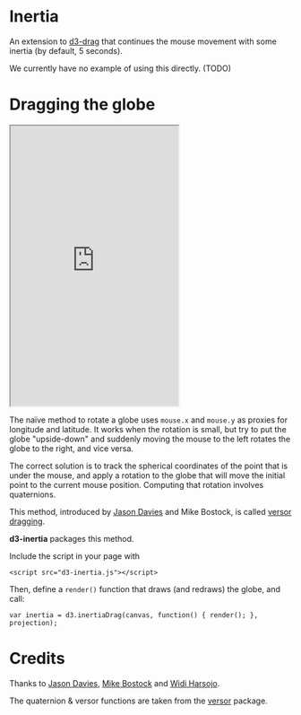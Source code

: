# Inertia

An extension to [d3-drag](https://github.com/d3/d3-drag) that continues the mouse movement with some inertia (by default, 5 seconds).

We currently have no example of using this directly. (TODO)



# Dragging the globe

<iframe with=960 height=500 border=0 src="https://bl.ocks.org/Fil/raw/f48de8e9207799017093a169031adb02/e360204834df63adbb3dcd394943e1aeb202ea01/"></iframe>

The naïve method to rotate a globe uses `mouse.x` and `mouse.y` as proxies for longitude and latitude. It works when the rotation is small, but try to put the globe "upside-down" and suddenly moving the mouse to the left rotates the globe to the right, and vice versa.

The correct solution is to track the spherical coordinates of the point that is under the mouse, and apply a rotation to the globe that will move the initial point to the current mouse position. Computing that rotation involves quaternions.

This method, introduced by [Jason Davies](https://www.jasondavies.com/maps/rotate/) and Mike Bostock, is called [versor dragging](https://bl.ocks.org/mbostock/7ea1dde508cec6d2d95306f92642bc42).

**d3-inertia** packages this method.

Include the script in your page with
```
<script src="d3-inertia.js"></script>
```

Then, define a `render()` function that draws (and redraws) the globe, and call:

```
var inertia = d3.inertiaDrag(canvas, function() { render(); }, projection);
```


# Credits

Thanks to [Jason Davies](https://www.jasondavies.com/), [Mike Bostock](https://bl.ocks.org/mbostock/) and [Widi Harsojo](https://github.com/earthjs/earthjs).

The quaternion & versor functions are taken from the [versor](https://github.com/Fil/versor) package.


